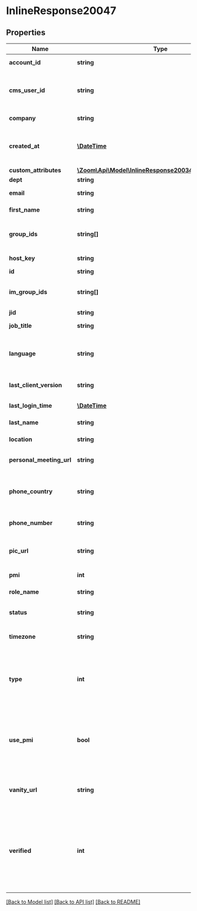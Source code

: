 # InlineResponse20047

## Properties
Name | Type | Description | Notes
------------ | ------------- | ------------- | -------------
**account_id** | **string** | User&#39;s account ID. | [optional] 
**cms_user_id** | **string** | CMS ID of user, only enabled for Kaltura integration. | [optional] 
**company** | **string** | User&#39;s company. | [optional] 
**created_at** | [**\DateTime**](\DateTime.md) | The date and time at which this user was created. | [optional] 
**custom_attributes** | [**\Zoom\Api\Model\InlineResponse20034CustomAttributes**](InlineResponse20034CustomAttributes.md) |  | [optional] 
**dept** | **string** | Department. | [optional] 
**email** | **string** | User&#39;s email address. | [default to 'john.doe@email.com']
**first_name** | **string** | User&#39;s first name. | [optional] 
**group_ids** | **string[]** | IDs of the web groups user belongs to. | [optional] 
**host_key** | **string** | User&#39;s host key. | [optional] 
**id** | **string** | User ID. | [optional] 
**im_group_ids** | **string[]** | IM IDs of the groups user belongs to. | [optional] 
**jid** | **string** |  | [optional] 
**job_title** | **string** | User&#39;s job title. | [optional] 
**language** | **string** | Default language for the Zoom Web Portal. | [optional] 
**last_client_version** | **string** | User last login client version. | [optional] 
**last_login_time** | [**\DateTime**](\DateTime.md) | User last login time. | [optional] 
**last_name** | **string** | User&#39;s last name. | [optional] 
**location** | **string** | User&#39;s location. | [optional] 
**personal_meeting_url** | **string** | User&#39;s personal meeting url. | [optional] 
**phone_country** | **string** | User&#39;s country for Company Phone Number. | [optional] 
**phone_number** | **string** | User&#39;s phone number. | [optional] 
**pic_url** | **string** | The URL for user&#39;s profile picture. | [optional] 
**pmi** | **int** | Personal meeting ID. | [optional] 
**role_name** | **string** | User&#39;s [role](https://support.zoom.us/hc/en-us/articles/115001078646-Role-Based-Access-Control) name. | [optional] 
**status** | **string** | Status of user&#39;s account. | [optional] 
**timezone** | **string** | The time zone of the user. | [optional] 
**type** | **int** | User&#39;s plan type:&lt;br&gt;&#x60;1&#x60; - Basic.&lt;br&gt;&#x60;2&#x60; - Licensed.&lt;br&gt;&#x60;3&#x60; - On-prem. | 
**use_pmi** | **bool** | Displays &#x60;true&#x60; if user has enabled PMI for instant meetinsgs, &#x60;false&#x60; otherwise. | [optional] [default to false]
**vanity_url** | **string** | Personal meeting room URL, if the user has one. | [optional] 
**verified** | **int** | Displays whether user is verified or not. &lt;br&gt; &#x60;1&#x60; - Account verified.&lt;br&gt; &#x60;0&#x60; - Account not verified. | [optional] 

[[Back to Model list]](../README.md#documentation-for-models) [[Back to API list]](../README.md#documentation-for-api-endpoints) [[Back to README]](../README.md)


